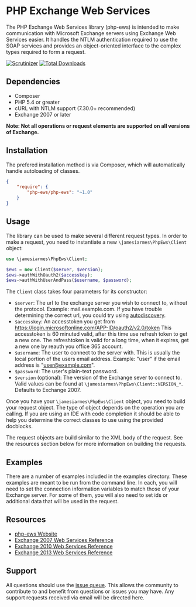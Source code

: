 # PHP Exchange Web Services

The PHP Exchange Web Services library (php-ews) is intended to make
communication with Microsoft Exchange servers using Exchange Web Services
easier. It handles the NTLM authentication required to use the SOAP
services and provides an object-oriented interface to the complex types
required to form a request.

[![Scrutinizer](https://img.shields.io/scrutinizer/g/jamesiarmes/php-ews.svg?style=flat-square)][1]
[![Total Downloads](https://img.shields.io/packagist/dt/php-ews/php-ews.svg?style=flat-square)][2]

## Dependencies

* Composer
* PHP 5.4 or greater
* cURL with NTLM support (7.30.0+ recommended)
* Exchange 2007 or later

**Note: Not all operations or request elements are supported on all versions of
Exchange.**

## Installation

The prefered installation method is via Composer, which will automatically
handle autoloading of classes.

```json
{
    "require": {
        "php-ews/php-ews": "~1.0"
    }
}
```

## Usage

The library can be used to make several different request types. In order to
make a request, you need to instantiate a new `\jamesiarmes\PhpEws\Client`
object:

```php
use \jamesiarmes\PhpEws\Client;

$ews = new Client($server, $version);
$ews->authWithOauth2($accesskey);
$ews->authWithUserAndPass($username, $password);
```

The `Client` class takes four parameters for its constructor:

* `$server`: The url to the exchange server you wish to connect to, without
  the protocol. Example: mail.example.com. If you have trouble determining the
  correct url, you could try using [autodiscovery][3].
* `$accesskey`: An accesstoken you get from https://login.microsoftonline.com/APP-ID/oauth2/v2.0/token
  This accesstoken is 60 minuted valid, after this time use refresh token to get a new one.
  The refreshtoken is valid for a long time, when it expires, get a new one by reauth you office 365 account.
* `$username`: The user to connect to the server with. This is usually the
  local portion of the users email address. Example: "user" if the email address
  is "user@example.com".
* `$password`: The user's plain-text password.
* `$version` (optional): The version of the Exchange sever to connect to. Valid
  values can be found at `\jamesiarmes\PhpEws\Client::VERSION_*`. Defaults to
  Exchange 2007.

Once you have your `\jamesiarmes\PhpEws\Client` object, you need to build your
request object. The type of object depends on the operation you are calling. If
you are using an IDE with code completion it should be able to help you
determine the correct classes to use using the provided docblocks.

The request objects are build similar to the XML body of the request. See the
resources section below for more information on building the requests.

## Examples

There are a number of examples included in the examples directory. These
examples are meant to be run from the command line. In each, you will need to
set the connection information variables to match those of your Exchange server.
For some of them, you will also need to set ids or additional data that will be
used in the request.

## Resources

* [php-ews Website][4]
* [Exchange 2007 Web Services Reference][5]
* [Exchange 2010 Web Services Reference][4]
* [Exchange 2013 Web Services Reference][7]

## Support

All questions should use the [issue queue][8]. This allows the community to
contribute to and benefit from questions or issues you may have. Any support
requests received via email will be directed here.

[1]: https://scrutinizer-ci.com/g/jamesiarmes/php-ews
[2]: https://packagist.org/packages/php-ews/php-ews
[3]: https://github.com/jamesiarmes/php-ews/tree/master/examples/autodiscover
[4]: http://www.jamesarmes.com/php-ews/
[5]: http://msdn.microsoft.com/library/bb204119\(v=EXCHG.80\).aspx
[6]: http://msdn.microsoft.com/library/bb204119\(v=exchg.140\).aspx
[7]: http://msdn.microsoft.com/library/bb204119\(v=exchg.150\).aspx
[8]: https://github.com/jamesiarmes/php-ews/issues

